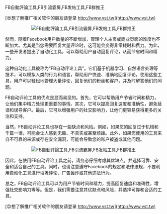 FB自動評論工具,FB引流霸屏,FB发帖工具,FB群推王

[😍想了解推广相关软件的朋友请登录 http://www.vst.tw](http://www.vst.tw)

 <center><img src="https://vst.tw/MP4/tuiguang/png/4.png" alt="FB自動評論工具,FB引流霸屏,FB发帖工具,FB群推王"></center>

然而，随着Facebook用户数量的不断增加，管理个人主页或商业页面的难度也不断加大。尤其是当您需要回复大量评论时，这可能会变得非常耗时和费力。为此，一些开发者提出了自动化工具，可以帮助用户自动回复评论，从而节省时间和精力。

这种自动化工具被称为“FB自动评论工具”。它们基于机器学习、自然语言处理等技术，可以模拟人类的行为和语言，帮助用户快速、准确地回复评论。使用这些工具，用户可以轻松地管理大量评论，回复他们的粉丝和客户，并及时解答他们的问题。

FB自动评论工具的优点是显而易见的。首先，它可以帮助用户节省时间和精力，让他们集中精力处理更重要的事情。其次，它可以提高回复速度和准确性，避免延误和误导客户。最后，它可以增强用户的社交影响力，让他们更容易获得更多的关注和支持。

当然，FB自动评论工具也存在一些缺点和风险。例如，如果您的回复过于机械和千篇一律，可能会让人感到无趣、不真实或甚至烦躁。此外，如果您使用的工具来自不可靠的来源或存在安全漏洞，可能会导致您的账户被盗或其他问题。

 <center><img src="https://vst.tw/MP4/tuiguang/png/1.png" alt="FB自動評論工具,FB引流霸屏,FB发帖工具,FB群推王"></center>

因此，在使用FB自动评论工具之前，请务必仔细考虑其优缺点，并选择可靠、安全和适合自己的工具。同时，也请注意遵守Facebook的规定和法律法规，不要利用自动化工具进行垃圾评论、广告轰炸或其他违法行为。

总之，FB自动评论工具可以为用户节省时间和精力，提高回复速度和准确性，增强社交影响力等等。但是，我们需要注意其优缺点和风险，并选择可靠和合适的工具。

[😍想了解推广相关软件的朋友请登录 http://www.vst.tw](http://www.vst.tw)



